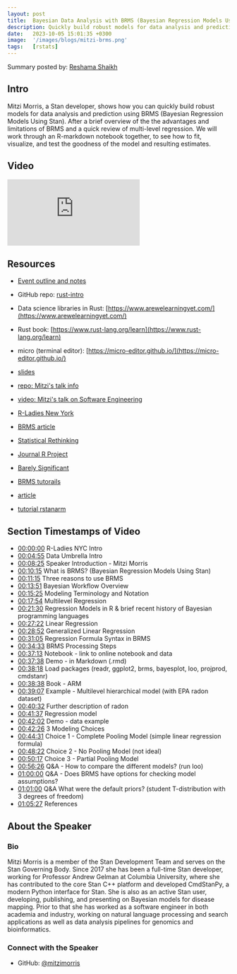 ```yaml
---
layout: post
title:  Bayesian Data Analysis with BRMS (Bayesian Regression Models Using Stan)
description: Quickly build robust models for data analysis and prediction using BRMS
date:   2023-10-05 15:01:35 +0300
image:  '/images/blogs/mitzi-brms.png'
tags:   [rstats]
---
```


Summary posted by: [Reshama Shaikh](https://www.linkedin.com/in/reshamas/)

## Intro
Mitzi Morris, a Stan developer, shows how you can quickly build robust models for data analysis and prediction using BRMS (Bayesian Regression Models Using Stan). After a brief overview of the the advantages and limitations of BRMS and a quick review of multi-level regression. We will work through an R-markdown notebook together, to see how to fit, visualize, and test the goodness of the model and resulting estimates.


## Video
<p>
<iframe src="https://www.youtube.com/embed/A1NWoKQhgJE" loading="lazy" frameborder="0" allowfullscreen></iframe>
</p>

## Resources
- [Event outline and notes](https://github.com/rochacbruno/rust-intro/blob/wip/script.md)
- GitHub repo: [rust-intro](https://github.com/rochacbruno/rust-intro)
- Data science libraries in Rust: [https://www.arewelearningyet.com/](https://www.arewelearningyet.com/)
- Rust book:  [https://www.rust-lang.org/learn](https://www.rust-lang.org/learn)
- micro (terminal editor): [https://micro-editor.github.io/](https://micro-editor.github.io/)

- [slides](https://github.com/generable/workshop-materials/raw/master/presentations/Bayesian_Multilevel_Modeling_brms_Stan.pdf)
- [repo: Mitzi's talk info](https://github.com/mitzimorris/brms_feb_28_2023)
- [video: Mitzi's talk on Software Engineering](https://youtu.be/INXMncbt09g)
- [R-Ladies New York](https://www.rladiesnyc.org/)
- [BRMS article](https://paul-buerkner.github.io/brms/articles/index.html) 
- [Statistical Rethinking](https://xcelab.net/rm/statistical-rethinking/)
- [Journal R Project](https://journal.r-project.org/archive/2018/RJ-2018-017/RJ-2018-017.pdf)
- [Barely Significant](https://www.barelysignificant.com/slides/RGUG2019/#1)
- [BRMS tutorails](https://ourcodingclub.github.io/tutorials/brms) 
- [article](https://onlinelibrary.wiley.com/doi/pdf/10.1111/eth.13225) 
- [tutorial rstanarm](https://mc-stan.org/users/documentation/case-studies/tutorial_rstanarm.html) 

## Section Timestamps of Video  
- [00:00:00](https://www.youtube.com/watch?v=A1NWoKQhgJE&t=0s) R-Ladies NYC Intro
- [00:04:55](https://www.youtube.com/watch?v=A1NWoKQhgJE&t=295s) Data Umbrella Intro 
- [00:08:25](https://www.youtube.com/watch?v=A1NWoKQhgJE&t=505s) Speaker Introduction - Mitzi Morris
- [00:10:15](https://www.youtube.com/watch?v=A1NWoKQhgJE&t=615s) What is BRMS? (Bayesian Regression Models Using Stan)
- [00:11:15](https://www.youtube.com/watch?v=A1NWoKQhgJE&t=675s) Three reasons to use BRMS
- [00:13:51](https://www.youtube.com/watch?v=A1NWoKQhgJE&t=831s) Bayesian Workflow Overview
- [00:15:25](https://www.youtube.com/watch?v=A1NWoKQhgJE&t=925s) Modeling Terminology and Notation
- [00:17:54](https://www.youtube.com/watch?v=A1NWoKQhgJE&t=1074s) Multilevel Regression
- [00:21:30](https://www.youtube.com/watch?v=A1NWoKQhgJE&t=1290s) Regression Models in R & brief recent history of Bayesian programming languages
- [00:27:22](https://www.youtube.com/watch?v=A1NWoKQhgJE&t=1642s) Linear Regression
- [00:28:52](https://www.youtube.com/watch?v=A1NWoKQhgJE&t=1732s) Generalized Linear Regression
- [00:31:05](https://www.youtube.com/watch?v=A1NWoKQhgJE&t=1865s) Regression Formula Syntax in BRMS
- [00:34:33](https://www.youtube.com/watch?v=A1NWoKQhgJE&t=2073s) BRMS Processing Steps
- [00:37:13](https://www.youtube.com/watch?v=A1NWoKQhgJE&t=2233s) Notebook - link to online notebook and data
- [00:37:38](https://www.youtube.com/watch?v=A1NWoKQhgJE&t=2258s) Demo - in Markdown (.rmd)
- [00:38:18](https://www.youtube.com/watch?v=A1NWoKQhgJE&t=2298s) Load packages (readr, ggplot2, brms, bayesplot, loo, projprod, cmdstanr)
- [00:38:38](https://www.youtube.com/watch?v=A1NWoKQhgJE&t=2318s) Book - ARM
- [00:39:07](https://www.youtube.com/watch?v=A1NWoKQhgJE&t=2347s) Example - Multilevel hierarchical model (with EPA radon dataset)
- [00:40:32](https://www.youtube.com/watch?v=A1NWoKQhgJE&t=2432s) Further description of radon
- [00:41:37](https://www.youtube.com/watch?v=A1NWoKQhgJE&t=2497s) Regression model
- [00:42:02](https://www.youtube.com/watch?v=A1NWoKQhgJE&t=2522s) Demo - data example
- [00:42:26](https://www.youtube.com/watch?v=A1NWoKQhgJE&t=2546s) 3 Modeling Choices
- [00:44:31](https://www.youtube.com/watch?v=A1NWoKQhgJE&t=2671s) Choice 1 - Complete Pooling Model (simple linear regression formula)
- [00:48:22](https://www.youtube.com/watch?v=A1NWoKQhgJE&t=2902s) Choice 2 - No Pooling Model (not ideal)
- [00:50:17](https://www.youtube.com/watch?v=A1NWoKQhgJE&t=3017s) Choice 3 - Partial Pooling Model
- [00:56:26](https://www.youtube.com/watch?v=A1NWoKQhgJE&t=3386s) Q&A - How to compare the different models? (run loo)
- [01:00:00](https://www.youtube.com/watch?v=A1NWoKQhgJE&t=3600s) Q&A - Does BRMS have options for checking model assumptions?
- [01:01:00](https://www.youtube.com/watch?v=A1NWoKQhgJE&t=3660s) Q&A What were the default priors? (student T-distribution with 3 degrees of freedom)
- [01:05:27](https://www.youtube.com/watch?v=A1NWoKQhgJE&t=3927s) References


## About the Speaker
### Bio
Mitzi Morris is a member of the Stan Development Team and serves on the Stan Governing Body. Since 2017 she has been a full-time Stan developer, working for Professor Andrew Gelman at Columbia University, where she has contributed to the core Stan C++ platform and developed CmdStanPy, a modern Python interface for Stan. She is also as an active Stan user, developing, publishing, and presenting on Bayesian models for disease mapping. Prior to that she has worked as a software engineer in both academia and industry, working on natural language processing and search applications as well as data analysis pipelines for genomics and bioinformatics.

### Connect with the Speaker
- GitHub: [@mitzimorris](https://github.com/mitzimorris)

